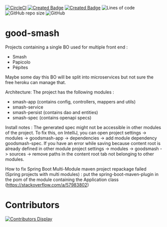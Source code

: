 [![CircleCI](https://circleci.com/gh/MarcSechet/good-smash.svg?style=shield)](https://circleci.com/gh/MarcSechet/good-smash)
[![Created Badge](https://badges.pufler.dev/created/MarcSechet/good-smash)](https://github.com/MarcSechet/good-smash)
[![Created Badge](https://badges.pufler.dev/updated/MarcSechet/good-smash)](https://github.com/MarcSechet/good-smash)
![Lines of code](https://img.shields.io/tokei/lines/github/MarcSechet/good-smash)
![GitHub repo size](https://img.shields.io/github/repo-size/MarcSechet/good-smash)
![GitHub](https://img.shields.io/github/license/MarcSechet/good-smash)

# good-smash

Projects containing a single BO used for multiple front end :
- Smash 
- Papicolo
- Pépites

Maybe some day this BO will be split into microservices but not sure the free heroku can manage that.

Architecture:
The project has the following modules :
- smash-app (contains config, controllers, mappers and utils)
- smash-service
- smash-persist (contains dao and entities)
- smash-spec (contains openapi specs)

Install notes : 
The generated spec might not be accessible in other modules of the project. To fix this, on IntelliJ, you can open project settings -> modules -> goodsmash-app -> dependencies -> add module dependency goodsmash-spec. If you have an error while saving because content root is already defined in other module project settings -> modules -> goodsmash -> sources -> remove paths in the content root tab not belonging to other modules.

How to fix Spring Boot Multi-Module maven project repackage failed (Spring projects with multi modules) : put the spring-boot-maven-plugin in the pom of the module containing the Application class (https://stackoverflow.com/a/57983802)


# Contributors
[![Contributors Display](https://badges.pufler.dev/contributors/MarcSechet/good-smash?size=50&padding=5&bots=true)](https://github.com/MarcSechet/good-smash)
